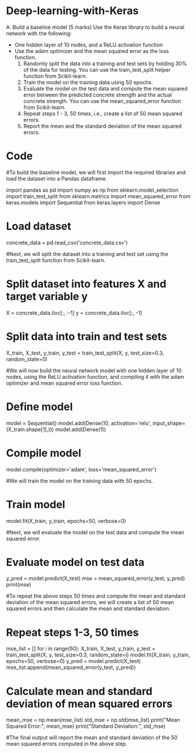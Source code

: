 # Deep-learning-with-Keras
A. Build a baseline model (5 marks) 
Use the Keras library to build a neural network with the following:
- One hidden layer of 10 nodes, and a ReLU activation function
- Use the adam optimizer and the mean squared error  as the loss function.
  1. Randomly split the data into a training and test sets by holding 30% of the data for testing. You can use the 
train_test_split
helper function from Scikit-learn.
  2. Train the model on the training data using 50 epochs.
  3. Evaluate the model on the test data and compute the mean squared error between the predicted concrete strength and the actual concrete strength. You can use the mean_squared_error function from Scikit-learn.
  4. Repeat steps 1 - 3, 50 times, i.e., create a list of 50 mean squared errors.
  5. Report the mean and the standard deviation of the mean squared errors.

# Code
#To build the baseline model, we will first import the required libraries and load the dataset into a Pandas dataframe.

import pandas as pd
import numpy as np
from sklearn.model_selection import train_test_split
from sklearn.metrics import mean_squared_error
from keras.models import Sequential
from keras.layers import Dense

# Load dataset
concrete_data = pd.read_csv('concrete_data.csv')

#Next, we will split the dataset into a training and test set using the train_test_split function from Scikit-learn.

# Split dataset into features X and target variable y
X = concrete_data.iloc[:, :-1]
y = concrete_data.iloc[:, -1]

# Split data into train and test sets
X_train, X_test, y_train, y_test = train_test_split(X, y, test_size=0.3, random_state=0)

#We will now build the neural network model with one hidden layer of 10 nodes, using the ReLU activation function, and compiling it with the adam optimizer and mean squared error loss function.

# Define model
model = Sequential()
model.add(Dense(10, activation='relu', input_shape=(X_train.shape[1],)))
model.add(Dense(1))

# Compile model
model.compile(optimizer='adam', loss='mean_squared_error')

#We will train the model on the training data with 50 epochs.

# Train model
model.fit(X_train, y_train, epochs=50, verbose=0)

#Next, we will evaluate the model on the test data and compute the mean squared error.

# Evaluate model on test data
y_pred = model.predict(X_test)
mse = mean_squared_error(y_test, y_pred)
print(mse)

#To repeat the above steps 50 times and compute the mean and standard deviation of the mean squared errors, we will create a list of 50 mean squared errors and then calculate the mean and standard deviation.

# Repeat steps 1-3, 50 times
mse_list = []
for i in range(50):
    X_train, X_test, y_train, y_test = train_test_split(X, y, test_size=0.3, random_state=i)
    model.fit(X_train, y_train, epochs=50, verbose=0)
    y_pred = model.predict(X_test)
    mse_list.append(mean_squared_error(y_test, y_pred))

# Calculate mean and standard deviation of mean squared errors
mean_mse = np.mean(mse_list)
std_mse = np.std(mse_list)
print("Mean Squared Error:", mean_mse)
print("Standard Deviation:", std_mse)

#The final output will report the mean and standard deviation of the 50 mean squared errors computed in the above step.

